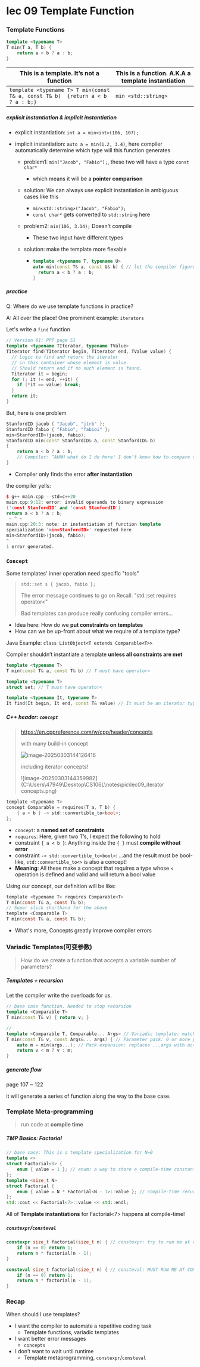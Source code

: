 # lec 09 Template Function

### Template Functions

```c++
template <typename T>
T min(T a, T b) {
	return a < b ? a : b;
}
```

| This is a template. It’s not a function                      | This is a function. A.K.A a template instantiation |
| ------------------------------------------------------------ | -------------------------------------------------- |
| `template <typename T> T min(const T& a, const T& b)  {return a < b ? a : b;} ` | `min <std::string>`                                |

##### explicit instantiation &  implicit instantiation

* explicit instantiation: `int a = min<int>(106, 107);`

* implicit instantiation: `auto a = min(1.2, 3.4)`, here compiler automatically determine which type will this function generates

  * problem1:  `min("Jacob", "Fabio");`, these two will have a type `const char*`

    * which means it will be a **pointer comparison**

  * solution: We can always use explicit instantiation in ambiguous cases like this

    * `min<std::string>("Jacob", "Fabio");`
    * `const char*` gets converted to `std::string` here

  * problem2: `min(106, 3.14);` Doesn't compile

    * These two input have different types

  * solution: make the template more flexable

    * ```c++
      template <typename T, typename U>
      auto min(const T& a, const U& b) { // let the compiler figure the return type out with auto
      	return a < b ? a : b;
      }
      ```

##### practice

Q: Where do we use template functions in practice?

A: All over the place! One prominent example: `iterators`

Let's write a `find` function

```c++
// Version 01: PPT page 51
template <typename TIterator, typename TValue>
TIterator find(TIterator begin, TIterator end, TValue value) {
  // Logic to find and return the iterator 
  // in this container whose element is value.
  // Should return end if no such element is found.
  Titerator it = begin;
  for (; it != end, ++it) {
    if (*it == value) break;
  }
  return it;
}
```

But, here is one problem

```c++
StanfordID jacob { "Jacob", "jtrb" };
StanfordID fabio { "Fabio", "fabioi" };
min<StanfordID>(jacob, fabio);
StanfordID min(const StanfordID& a, const StanfordID& b)
{
	return a < b ? a : b;
	// Compiler: ”AHHH what do I do here! I don’t know how to compare two StanfordIDs”
}
```

* Compiler only finds the error **after instantiation**

the compiler yells: 

```c++
$ g++ main.cpp --std=c++20
main.cpp:9:12: error: invalid operands to binary expression
('const StanfordID' and 'const StanfordID')
return a < b ? a : b;
 ~ ^ ~
main.cpp:20:3: note: in instantiation of function template
specialization 'min<StanfordID>' requested here
min<StanfordID>(jacob, fabio);
^
1 error generated.
```

### `Concept`

Some templates' inner operation need specific "tools"

> `std::set s { jacob, fabio };` 
>
> The error message continues to go on Recall: "std::set requires operator<"
>
> Bad templates can produce really confusing compiler errors…

* Idea here: How do we **put constraints on templates**
* How can we be up-front about what we require of a template type?

Java Example: `class ListObject<T extends Comparable<T>>`

Compiler shouldn’t instantiate a template **unless all constraints are met**

```c++
template <typename T>
T min(const T& a, const T& b) // T must have operator<

template <typename T>
struct set; // T must have operator<

template <typename It, typename T>
It find(It begin, It end, const T& value) // It must be an iterator type
```

##### C++ header: `concept`

> https://en.cppreference.com/w/cpp/header/concepts
>
> with many build-in concept
>
> ![image-20250303144126416](C:\Users\47949\Desktop\CS106L\notes\pic\le09_concept.png)
>
> including iterator concepts!
>
> ![image-20250303144359982](C:\Users\47949\Desktop\CS106L\notes\pic\lec09_iterator concepts.png)

```.h file
template <typename T>
concept Comparable = requires(T a, T b) {
	{ a < b } -> std::convertible_to<bool>;
};
```

* `concept`: a **named set of constraints**
* `requires`: Here, given two T’s, I expect the following to hold
* constraint `{ a < b }`: Anything inside the `{ }` must **compile without error**
* constraint `-> std::convertible_to<bool>`: ...and the result must be bool-like, `std::convertible_to<>` is also a concept!
* **Meaning**: All these make a concept that requires a type whose `<` operation is defined and valid and will return a bool value

Using our concept, our definition will be like: 

```.h file
template <typename T> requires Comparable<T>
T min(const T& a, const T& b);
// Super slick shorthand for the above
template <Comparable T>
T min(const T& a, const T& b);
```

* What's more, Concepts greatly improve compiler errors

### Variadic Templates(可变参数)

> How do we create a function that accepts a variable number of parameters?

##### Templates + recursion

Let the compiler write the overloads for us.

```c++
// base case function. Needed to stop recursion
template <Comparable T>
T min(const T& v) { return v; }

// 
template <Comparable T, Comparable... Args> // Variadic template: matches 0 or more types
T min(const T& v, const Args&... args) { // Parameter pack: 0 or more parameters
	auto m = min(args...); // Pack expansion: replaces ...args with actual parameters
	return v < m ? v : m;
}
```

##### generate flow

page 107 ~ 122

it will generate a series of function along the way to the base case.

### Template Meta-programming

> run code at **compile time**

##### TMP Basics: Factorial

```c++
// base case: This is a template specialization for N=0
template <>
struct Factorial<0> {
	enum { value = 1 }; // enum: a way to store a compile-time constant
};
template <size_t N>
struct Factorial {
	enum { value = N * Factorial<N - 1>::value }; // compile-time recursion
};
std::cout << Factorial<7>::value << std::endl;
```

All of **Template instantiations** for Factorial<7> happens at compile-time!

##### `constexpr`/`consteval`

```c++
constexpr size_t factorial(size_t n) { // constexpr: try to run me at compile time
	if (n == 0) return 1;
	return n * factorial(n - 1);
}

consteval size_t factorial(size_t n) { // consteval: MUST RUN ME AT COMPILE TIME
	if (n == 0) return 1;
	return n * factorial(n - 1);
}
```

### Recap

When should I use templates?

* I want the compiler to automate a repetitive coding task
  * Template functions, variadic templates
* I want better error messages
  * `concepts`
* I don’t want to wait until runtime
  * Template metaprogramming, `constexpr`/`consteval`
